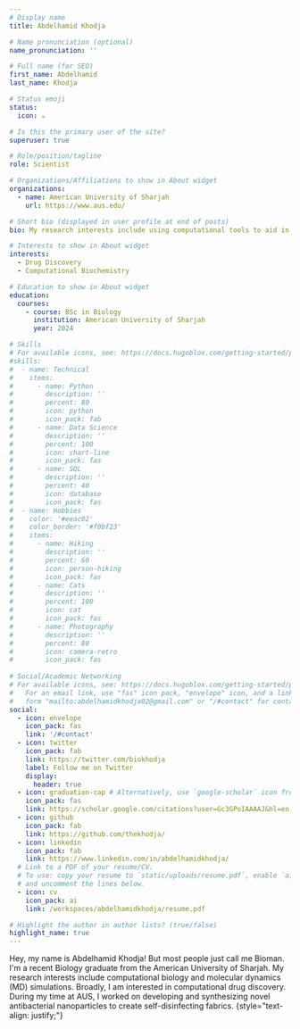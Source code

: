 ```yaml
---
# Display name
title: Abdelhamid Khodja

# Name pronunciation (optional)
name_pronunciation: ''

# Full name (for SEO)
first_name: Abdelhamid
last_name: Khodja

# Status emoji
status:
  icon: ☕

# Is this the primary user of the site?
superuser: true

# Role/position/tagline
role: Scientist

# Organizations/Affiliations to show in About widget
organizations:
  - name: American University of Sharjah
    url: https://www.aus.edu/

# Short bio (displayed in user profile at end of posts)
bio: My research interests include using computational tools to aid in drug discovery.

# Interests to show in About widget
interests:
  - Drug Discovery
  - Computational Biochemistry

# Education to show in About widget
education:
  courses:
    - course: BSc in Biology
      institution: American University of Sharjah
      year: 2024

# Skills
# For available icons, see: https://docs.hugoblox.com/getting-started/page-builder/#icons
#skills:
#  - name: Technical
#    items:
#      - name: Python
#        description: ''
#        percent: 80
#        icon: python
#        icon_pack: fab
#      - name: Data Science
#        description: ''
#        percent: 100
#        icon: chart-line
#        icon_pack: fas
#      - name: SQL
#        description: ''
#        percent: 40
#        icon: database
#        icon_pack: fas
#  - name: Hobbies
#    color: '#eeac02'
#    color_border: '#f0bf23'
#    items:
#      - name: Hiking
#        description: ''
#        percent: 60
#        icon: person-hiking
#        icon_pack: fas
#      - name: Cats
#        description: ''
#        percent: 100
#        icon: cat
#        icon_pack: fas
#      - name: Photography
#        description: ''
#        percent: 80
#        icon: camera-retro
#        icon_pack: fas
        
# Social/Academic Networking
# For available icons, see: https://docs.hugoblox.com/getting-started/page-builder/#icons
#   For an email link, use "fas" icon pack, "envelope" icon, and a link in the
#   form "mailto:abdelhamidkhodja02@gmail.com" or "/#contact" for contact widget.
social:
  - icon: envelope
    icon_pack: fas
    link: '/#contact'
  - icon: twitter
    icon_pack: fab
    link: https://twitter.com/biokhodja
    label: Follow me on Twitter
    display:
      header: true
  - icon: graduation-cap # Alternatively, use `google-scholar` icon from `ai` icon pack
    icon_pack: fas
    link: https://scholar.google.com/citations?user=Gc3GPoIAAAAJ&hl=en
  - icon: github
    icon_pack: fab
    link: https://github.com/thekhodja/
  - icon: linkedin
    icon_pack: fab
    link: https://www.linkedin.com/in/abdelhamidkhodja/
  # Link to a PDF of your resume/CV.
  # To use: copy your resume to `static/uploads/resume.pdf`, enable `ai` icons in `params.yaml`,
  # and uncomment the lines below.
  - icon: cv
    icon_pack: ai
    link: /workspaces/abdelhamidkhodja/resume.pdf

# Highlight the author in author lists? (true/false)
highlight_name: true
---
```


Hey, my name is Abdelhamid Khodja! But most people just call me Bioman. I'm a recent Biology graduate from the American University of Sharjah. My research interests include computational biology and molecular dynamics (MD) simulations. Broadly, I am interested in computational drug discovery. During my time at AUS, I worked on developing and synthesizing novel antibacterial nanoparticles to create self-disinfecting fabrics.
{style="text-align: justify;"}
